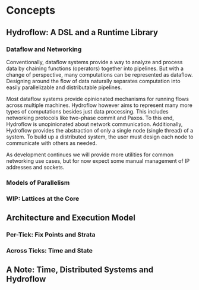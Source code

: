 # Concepts

## Hydroflow: A DSL and a Runtime Library
### Dataflow and Networking

Conventionally, dataflow systems provide a way to analyze and process data by
chaining functions (operators) together into pipelines. But with a change of
perspective, many computations can be represented as dataflow. Designing around
the flow of data naturally separates computation into easily parallelizable and
distributable pipelines.

Most dataflow systems provide opinionated mechanisms for running flows across
multiple machines. Hydroflow however aims to represent many more types of
computations besides just data processing. This includes networking protocols
like two-phase commit and Paxos. To this end, Hydroflow is unopinionated about
network communication. Additionally, Hydroflow provides the abstraction of only
a single node (single thread) of a system. To build up a distributed system,
the user must design each node to communicate with others as needed.

As development continues we will provide more utilities for common networking
use cases, but for now expect some manual management of IP addresses and
sockets.

### Models of Parallelism
### WIP: Lattices at the Core

## Architecture and Execution Model
### Per-Tick: Fix Points and Strata

### Across Ticks: Time and State

## A Note: Time, Distributed Systems and Hydroflow
## 

